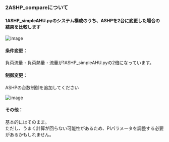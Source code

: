 ### 2ASHP_compareについて

#### 1ASHP_simpleAHU.pyのシステム構成のうち、ASHPを2台に変更した場合の結果を比較します

![image](https://user-images.githubusercontent.com/27459538/112437496-5cfcb280-8d8a-11eb-8b7a-826fe1b40f2b.png)

#### 条件変更：
負荷流量・負荷熱量・流量が1ASHP_simpleAHU.pyの2倍になっています。

#### 制御変更：
ASHPの台数制御を追加してください

![image](https://user-images.githubusercontent.com/27459538/112437753-9df4c700-8d8a-11eb-8a7b-b3432c4689c5.png)

#### その他：
基本的にはそのまま。  
ただし、うまく計算が回らない可能性があるため、PIパラメータを調整する必要があるかもしれません。
